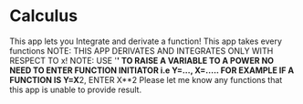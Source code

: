 # Calculus
This app lets you Integrate and derivate a function!
This app takes every functions
NOTE: THIS APP DERIVATES AND INTEGRATES ONLY WITH RESPECT TO x!
NOTE: USE '**' TO RAISE A VARIABLE TO A POWER
NO NEED TO ENTER FUNCTION INITIATOR i.e Y=..., X=..... FOR EXAMPLE IF A FUNCTION IS Y=X**2, ENTER X**2
Please let me know any functions that this app is unable to provide result.
